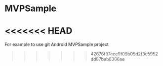 # MVPSample

<<<<<<< HEAD
=======
For example to use git
Android MVPSample project
>>>>>>> 42676f97ece9f09b05d2f3e5952dd87bab8306ae
